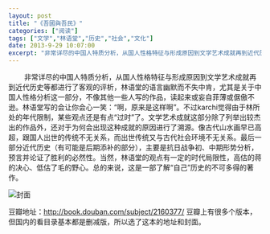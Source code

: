 ```yaml
---
layout: post
title: "《吾國與吾民》"
categories: ["阅读"]
tags: ["文学","林语堂","历史","社会","文化"]
date: 2013-9-29 10:07:00
excerpt: "非常详尽的中国人特质分析，从国人性格特征与形成原因到文学艺术成就再到近代历史等都进行了客观的评析，林……"
---
```

&nbsp;&nbsp;&nbsp;&nbsp;&nbsp;&nbsp;&nbsp;&nbsp;非常详尽的中国人特质分析，从国人性格特征与形成原因到文学艺术成就再到近代历史等都进行了客观的评析，林语堂的语言幽默而不失中肯，尤其是关于中国人性格分析这一部分，不像其他一些人写的作品，读起来或妄自菲薄或倨傲不逊。林语堂写的会让你会心一笑：“啊，原来是这样啊”。不过karchi觉得由于林所处的年代限制，某些观点还是有点“过时”了。文学艺术成就这部分除了列举出较杰出的作品外，还对于为何会出现这种成就的原因进行了溯源。像古代山水画早已高超，跟国人出世的传统不无关系，而出世传统又与古代社会环境不无关系。最后一部分近代历史（有可能是后期添补的部分），主要是抗日战争初、中期形势分析，预言并论证了胜利的必然性。当然，林语堂的观点有一定的时代局限性，高估的蒋的决心、低估了毛的野心。总的来说，这是一部了解“自己”历史的不可多得的著作。

![封面](http://img3.douban.com/lpic/s2619490.jpg)

豆瓣地址：<http://book.douban.com/subject/2160377/> 豆瓣上有很多个版本，但国内的看目录基本都是删减版，所以选了这本的地址和封面。